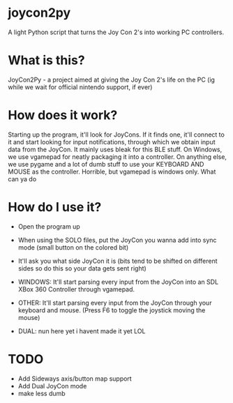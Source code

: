# joycon2py
A light Python script that turns the Joy Con 2's into working PC controllers.

# What is this?
JoyCon2Py - a project aimed at giving the Joy Con 2's life on the PC (ig while we wait for official nintendo support, if ever)

# How does it work?
Starting up the program, it'll look for JoyCons. If it finds one, it'll connect to it and start looking for input notifications, through which we obtain input data from the JoyCon. 
It mainly uses bleak for this BLE stuff.
On Windows, we use vgamepad for neatly packaging it into a controller.
On anything else, we use pygame and a lot of dumb stuff to use your KEYBOARD AND MOUSE as the controller. Horrible, but vgamepad is windows only. What can ya do

# How do I use it?
- Open the program up
- When using the SOLO files, put the JoyCon you wanna add into sync mode (small button on the colored bit)
- It'll ask you what side JoyCon it is (bits tend to be shifted on different sides so do this so your data gets sent right)
- WINDOWS: It'll start parsing every input from the JoyCon into an SDL XBox 360 Controller through vgamepad.
- OTHER: It'll start parsing every input from the JoyCon through your keyboard and mouse. (Press F6 to toggle the joystick moving the mouse)

- DUAL: nun here yet i havent made it yet LOL

# TODO
- Add Sideways axis/button map support
- Add Dual JoyCon mode
- make less dumb
